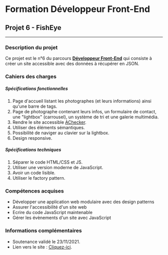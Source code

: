 # Formation Développeur Front-End
## Projet 6 - FishEye
------------
### Description du projet
Ce projet est le n°6 du parcours [**Développeur Front-End**](https://openclassrooms.com/fr/paths/314-developpeur-front-end "Développeur Front-End") qui consiste à créer un site accessible avec des données à récupérer en JSON.
### Cahiers des charges
##### Spécifications fonctionnelles
1. Page d'accueil listant les photographes (et leurs informations) ainsi qu'une barre de tags.
2. Page de photographe contenant leurs infos, un formulaire de contact, une "lightbox" (carrousel), un système de tri et une galerie multimédia.
3. Rendre le site accessible [AChecker](https://achecker.achecks.ca/checker/index.php "AChecker").
4. Utiliser des éléments sémantiques.
5. Possibilité de naviger au clavier sur la lightbox.
6. Design responsive.

##### Spécifications techniques
1. Séparer le code HTML/CSS et JS.
2. Utiliser une version moderne de JavaScript.
3. Avoir un code lisible.
4. Utiliser le factory pattern.

### Compétences acquises
- Développer une application web modulaire avec des design patterns
- Assurer l'accessibilité d'un site web
- Ecrire du code JavaScript maintenable
- Gérer les évènements d'un site avec JavaScript

### Informations complémentaires
- Soutenance validé le 23/11/2021.
- Lien vers le site : [Cliquez-ici](https://sebastien-d-me.github.io/SebastienDelahaye_6_05102021/ "Cliquez-ici").
